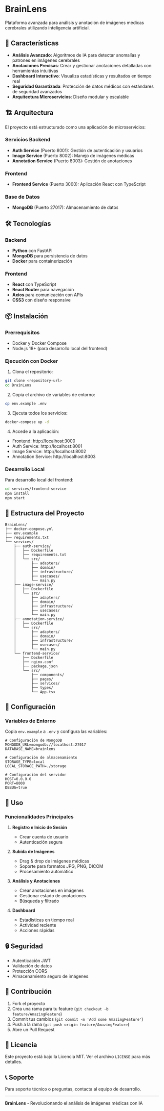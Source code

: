 # BrainLens

Plataforma avanzada para análisis y anotación de imágenes médicas cerebrales utilizando inteligencia artificial.

## 🚀 Características

- **Análisis Avanzado**: Algoritmos de IA para detectar anomalías y patrones en imágenes cerebrales
- **Anotaciones Precisas**: Crear y gestionar anotaciones detalladas con herramientas intuitivas
- **Dashboard Interactivo**: Visualiza estadísticas y resultados en tiempo real
- **Seguridad Garantizada**: Protección de datos médicos con estándares de seguridad avanzados
- **Arquitectura Microservicios**: Diseño modular y escalable

## 🏗️ Arquitectura

El proyecto está estructurado como una aplicación de microservicios:

### Servicios Backend

- **Auth Service** (Puerto 8001): Gestión de autenticación y usuarios
- **Image Service** (Puerto 8002): Manejo de imágenes médicas
- **Annotation Service** (Puerto 8003): Gestión de anotaciones

### Frontend

- **Frontend Service** (Puerto 3000): Aplicación React con TypeScript

### Base de Datos

- **MongoDB** (Puerto 27017): Almacenamiento de datos

## 🛠️ Tecnologías

### Backend
- **Python** con FastAPI
- **MongoDB** para persistencia de datos
- **Docker** para containerización

### Frontend
- **React** con TypeScript
- **React Router** para navegación
- **Axios** para comunicación con APIs
- **CSS3** con diseño responsive

## 📦 Instalación

### Prerrequisitos

- Docker y Docker Compose
- Node.js 18+ (para desarrollo local del frontend)

### Ejecución con Docker

1. Clona el repositorio:
```bash
git clone <repository-url>
cd BrainLens
```

2. Copia el archivo de variables de entorno:
```bash
cp env.example .env
```

3. Ejecuta todos los servicios:
```bash
docker-compose up -d
```

4. Accede a la aplicación:
- Frontend: http://localhost:3000
- Auth Service: http://localhost:8001
- Image Service: http://localhost:8002
- Annotation Service: http://localhost:8003

### Desarrollo Local

Para desarrollo local del frontend:

```bash
cd services/frontend-service
npm install
npm start
```

## 📁 Estructura del Proyecto

```
BrainLens/
├── docker-compose.yml
├── env.example
├── requirements.txt
└── services/
    ├── auth-service/
    │   ├── Dockerfile
    │   ├── requirements.txt
    │   └── src/
    │       ├── adapters/
    │       ├── domain/
    │       ├── infrastructure/
    │       ├── usecases/
    │       └── main.py
    ├── image-service/
    │   ├── Dockerfile
    │   └── src/
    │       ├── adapters/
    │       ├── domain/
    │       ├── infrastructure/
    │       ├── usecases/
    │       └── main.py
    ├── annotation-service/
    │   ├── Dockerfile
    │   └── src/
    │       ├── adapters/
    │       ├── domain/
    │       ├── infrastructure/
    │       ├── usecases/
    │       └── main.py
    └── frontend-service/
        ├── Dockerfile
        ├── nginx.conf
        ├── package.json
        └── src/
            ├── components/
            ├── pages/
            ├── services/
            ├── types/
            └── App.tsx
```

## 🔧 Configuración

### Variables de Entorno

Copia `env.example` a `.env` y configura las variables:

```env
# Configuración de MongoDB
MONGODB_URL=mongodb://localhost:27017
DATABASE_NAME=brainlens

# Configuración de almacenamiento
STORAGE_TYPE=local
LOCAL_STORAGE_PATH=./storage

# Configuración del servidor
HOST=0.0.0.0
PORT=8000
DEBUG=true
```

## 🚀 Uso

### Funcionalidades Principales

1. **Registro e Inicio de Sesión**
   - Crear cuenta de usuario
   - Autenticación segura

2. **Subida de Imágenes**
   - Drag & drop de imágenes médicas
   - Soporte para formatos JPG, PNG, DICOM
   - Procesamiento automático

3. **Análisis y Anotaciones**
   - Crear anotaciones en imágenes
   - Gestionar estado de anotaciones
   - Búsqueda y filtrado

4. **Dashboard**
   - Estadísticas en tiempo real
   - Actividad reciente
   - Acciones rápidas

## 🔒 Seguridad

- Autenticación JWT
- Validación de datos
- Protección CORS
- Almacenamiento seguro de imágenes

## 🤝 Contribución

1. Fork el proyecto
2. Crea una rama para tu feature (`git checkout -b feature/AmazingFeature`)
3. Commit tus cambios (`git commit -m 'Add some AmazingFeature'`)
4. Push a la rama (`git push origin feature/AmazingFeature`)
5. Abre un Pull Request

## 📝 Licencia

Este proyecto está bajo la Licencia MIT. Ver el archivo `LICENSE` para más detalles.

## 📞 Soporte

Para soporte técnico o preguntas, contacta al equipo de desarrollo.

---

**BrainLens** - Revolucionando el análisis de imágenes médicas con IA